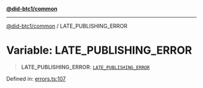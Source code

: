 [**@did-btc1/common**](../README.md)

***

[@did-btc1/common](../globals.md) / LATE\_PUBLISHING\_ERROR

# Variable: LATE\_PUBLISHING\_ERROR

> **LATE\_PUBLISHING\_ERROR**: [`LATE_PUBLISHING_ERROR`](../enumerations/Btc1ErrorCode.md#late_publishing_error)

Defined in: [errors.ts:107](https://github.com/dcdpr/did-btc1-js/blob/751aedd75738c26882a2149e644ae32b9e424707/packages/common/src/errors.ts#L107)
